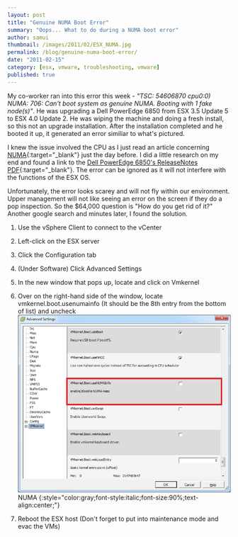 ```yaml
---
layout: post
title: "Genuine NUMA Boot Error"
summary: "Oops... What to do during a NUMA boot error"
author: samui
thumbnail: /images/2011/02/ESX_NUMA.jpg
permalink: /blog/genuine-numa-boot-error/
date: "2011-02-15"
category: [esx, vmware, troubleshooting, vmware]
published: true
---
```


My co-worker ran into this error this week - _"TSC: 54606870 cpu0:0) NUMA: 706: Can't boot system as genuine NUMA. Booting with 1 fake node(s)"_. He was upgrading a Dell PowerEdge 6850 from ESX 3.5 Update 5 to ESX 4.0 Update 2. He was wiping the machine and doing a fresh install, so this not an upgrade installation. After the installation completed and he booted it up, it generated an error similiar to what's pictured.

I knew the issue involved the CPU as I just read an article concerning [NUMA](http://frankdenneman.nl/2010/12/node-interleaving-enable-or-disable/?utm_source=feedburner&utm_medium=feed&utm_campaign=Feed:+frankdenneman/ZjZC+\(frankdenneman.nl\)&utm_content=Google+Reader){:target="_blank"} just the day before. I did a little research on my end and found a link to the [Dell PowerEdge 6850's ReleaseNotes PDF](http://support.dell.com/support/edocs/software/eslvmwre/VS/docs/Releasenotes/RN_4_2.pdf){:target="_blank"}. The error can be ignored as it will not interfere with the functions of the ESX OS.

Unfortunately, the error looks scarey and will not fly within our environment. Upper management will not like seeing an error on the screen if they do a pop inspection. So the $64,000 question is "How do you get rid of it?" Another google search and minutes later, I found the solution.

1) Use the vSphere Client to connect to the vCenter 
2) Left-click on the ESX server 
3) Click the Configuration tab 
4) (Under Software) Click Advanced Settings 
5) In the new window that pops up, locate and click on Vmkernel 
6) Over on the right-hand side of the window, locate vmkernel.boot.usenumainfo (It should be the 8th entry from the bottom of list) and uncheck 
![vmkernel NUMA Setting](/images/2011/02/NUMA.jpg)
NUMA
{:style="color:gray;font-style:italic;font-size:90%;text-align:center;"}

7) Reboot the ESX host (Don't forget to put into maintenance mode and evac the VMs)

